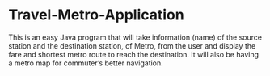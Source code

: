 # Travel-Metro-Application

This is an easy Java program that will take information (name) of the source station and the destination station, of Metro, from the user and display the fare and shortest metro route to reach the destination. It will also be having a metro map for commuter’s better navigation.

